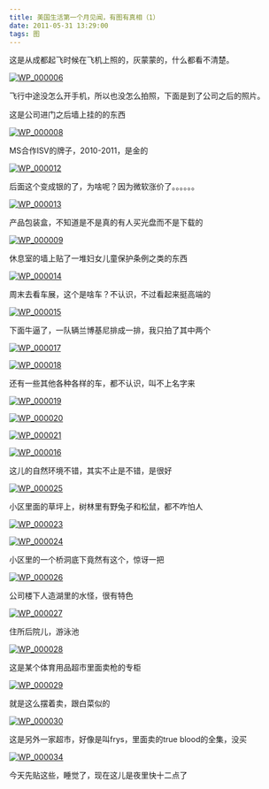 ```yaml
---
title: 美国生活第一个月见闻，有图有真相（1）
date: 2011-05-31 13:29:00
tags: 图
---
```

这是从成都起飞时候在飞机上照的，灰蒙蒙的，什么都看不清楚。

[ ![WP_000006](/images/attachment/201105/31/0_1306817695R7ZX.gif)](/images/attachment/201105/31/0_1306817683HZFg.gif)

飞行中途没怎么开手机，所以也没怎么拍照，下面是到了公司之后的照片。

这是公司进门之后墙上挂的的东西

[ ![WP_000008](/images/attachment/201105/31/0_13068177347jaj.gif)](/images/attachment/201105/31/0_13068177239B7n.gif)

MS合作ISV的牌子，2010-2011，是金的

[ ![WP_000012](/images/attachment/201105/31/0_1306817780cC5L.gif)](/images/attachment/201105/31/0_13068177680Apc.gif)

后面这个变成银的了，为啥呢？因为微软涨价了。。。。。。

[ ![WP_000013](/images/attachment/201105/31/0_1306817811gSWO.gif)](/images/attachment/201105/31/0_13068177956q6H.gif)

产品包装盒，不知道是不是真的有人买光盘而不是下载的

[ ![WP_000009](/images/attachment/201105/31/0_1306817851LMlF.gif)](/images/attachment/201105/31/0_1306817840O602.gif)

休息室的墙上贴了一堆妇女儿童保护条例之类的东西

[ ![WP_000014](/images/attachment/201105/31/0_1306817895Bkyb.gif)](/images/attachment/201105/31/0_1306817873BKWe.gif)

周末去看车展，这个是啥车？不认识，不过看起来挺高端的

[ ![WP_000015](/images/attachment/201105/31/0_1306817980hkSi.gif)](/images/attachment/201105/31/0_13068179568Ik5.gif)

下面牛逼了，一队辆兰博基尼排成一排，我只拍了其中两个

[ ![WP_000017](/images/attachment/201105/31/0_130681809364M5.gif)](/images/attachment/201105/31/0_1306818065y7BB.gif)

[ ![WP_000018](/images/attachment/201105/31/0_1306818185ci86.gif)](/images/attachment/201105/31/0_1306818158QjNB.gif)

还有一些其他各种各样的车，都不认识，叫不上名字来

[ ![WP_000019](/images/attachment/201105/31/0_1306818254GZ99.gif)](/images/attachment/201105/31/0_130681822799wr.gif)

[![WP_000020](/images/attachment/201105/31/0_1306818327OkcJ.gif)](/images/attachment/201105/31/0_13068183071lN5.gif)

[![WP_000021](/images/attachment/201105/31/0_13068184872nKa.gif)](/images/attachment/201105/31/0_1306818409Y94S.gif)

[![WP_000016](/images/attachment/201105/31/0_130681872686lf.gif)](/images/attachment/201105/31/0_1306818605JCTc.gif)

这儿的自然环境不错，其实不止是不错，是很好

[ ![WP_000025](/images/attachment/201105/31/0_13068188912e1B.gif)](/images/attachment/201105/31/0_13068188408SJK.gif)

小区里面的草坪上，树林里有野兔子和松鼠，都不咋怕人

[ ![WP_000023](/images/attachment/201105/31/0_1306819161QJQW.gif)](/images/attachment/201105/31/0_1306819119r8n5.gif)

[ ![WP_000024](/images/attachment/201105/31/0_1306819319TBHT.gif)](/images/attachment/201105/31/0_1306819276TYrl.gif)

小区里的一个桥洞底下竟然有这个，惊讶一把

[ ![WP_000026](/images/attachment/201105/31/0_1306819371x9SV.gif)](/images/attachment/201105/31/0_1306819358jbb8.gif)

公司楼下人造湖里的水怪，很有特色

[ ![WP_000027](/images/attachment/201105/31/0_1306819439YlsL.gif)](/images/attachment/201105/31/0_1306819420JpXZ.gif)

住所后院儿，游泳池

[ ![WP_000028](/images/attachment/201105/31/0_1306819537Wc0d.gif)](/images/attachment/201105/31/0_1306819516SzHh.gif)

这是某个体育用品超市里面卖枪的专柜

[ ![WP_000029](/images/attachment/201105/31/0_130681963812mS.gif)](/images/attachment/201105/31/0_1306819604Usod.gif)

就是这么摆着卖，跟白菜似的

[ ![WP_000030](/images/attachment/201105/31/0_1306819727MCJ4.gif)](/images/attachment/201105/31/0_1306819698N77h.gif)

这是另外一家超市，好像是叫frys，里面卖的true blood的全集，没买

[ ![WP_000034](/images/attachment/201105/31/0_1306819800whQh.gif)](/images/attachment/201105/31/0_1306819778801n.gif)

今天先贴这些，睡觉了，现在这儿是夜里快十二点了



